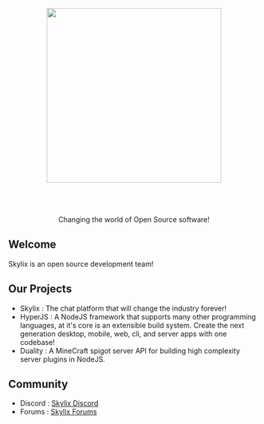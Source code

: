 <br />
<br />
<br />

<div align="center">
  <img width="350" src="https://github.com/SkylixGH/Info/blob/25899053d8dbef52e1ac1b9f0f11c87ce80a0a62/logos/Skylix%20Logo%20Text%20Dark.svg" alt="" />
</div>

<br />
<br />
<br />

<p align="center">Changing the world of Open Source software!</p>

## Welcome
Skylix is an open source development team!

## Our Projects
 - Skylix : The chat platform that will change the industry forever!
 - HyperJS : A NodeJS framework that supports many other programming languages, at it's core is an extensible build system. Create the next generation desktop, mobile, web, cli, and server apps with one codebase!
 - Duality : A MineCraft spigot server API for building high complexity server plugins in NodeJS.

## Community
 - Discord : [Skylix Discord](https://discord.gg/b9vcR6evgG)
 - Forums : [Skylix Forums](https://skylix.net/forums/skylix)

<!--

**Here are some ideas to get you started:**

🙋‍♀️ A short introduction - what is your organization all about?
🌈 Contribution guidelines - how can the community get involved?
👩‍💻 Useful resources - where can the community find your docs? Is there anything else the community should know?
🍿 Fun facts - what does your team eat for breakfast?
🧙 Remember, you can do mighty things with the power of [Markdown](https://docs.github.com/github/writing-on-github/getting-started-with-writing-and-formatting-on-github/basic-writing-and-formatting-syntax)
-->
